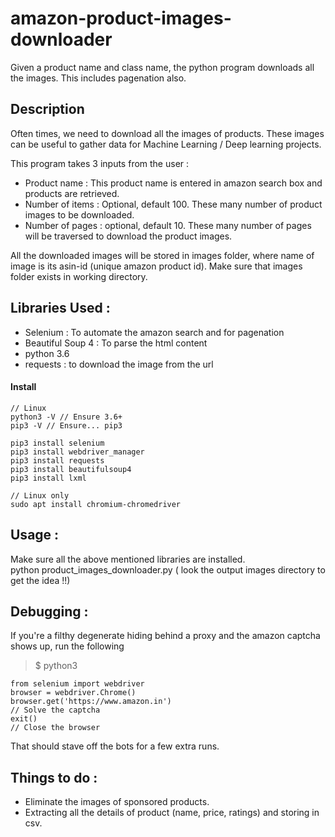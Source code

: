 # amazon-product-images-downloader
Given a product name and class name, the python program downloads all the images. This includes pagenation also.
## Description 

Often times, we need to download all the images of products. These images can be useful to gather data for 
Machine Learning / Deep learning projects. 

This program takes 3 inputs from the user :
- Product name : This product name is entered in amazon search box and products are retrieved.
- Number of items : Optional, default 100. These many number of product images to be downloaded.
- Number of pages : optional, default 10. These many number of pages will be traversed to download the product images.

All the downloaded images will be stored in images folder, where name of image is its asin-id (unique amazon product id).
Make sure that images folder exists in working directory.

## Libraries Used :
- Selenium : To automate the amazon search and for pagenation
- Beautiful Soup 4 : To parse the html content
- python 3.6
- requests : to download the image from the url

#### Install
```
// Linux
python3 -V // Ensure 3.6+
pip3 -V // Ensure... pip3

pip3 install selenium
pip3 install webdriver_manager
pip3 install requests
pip3 install beautifulsoup4
pip3 install lxml

// Linux only
sudo apt install chromium-chromedriver
```

## Usage : 
Make sure all the above mentioned libraries are installed. </br>
python product_images_downloader.py  ( look the output images directory to get the idea !!)

## Debugging :
If you're a filthy degenerate hiding behind a proxy and the amazon captcha shows up, run the following

> $ python3
```
from selenium import webdriver
browser = webdriver.Chrome()
browser.get('https://www.amazon.in')
// Solve the captcha
exit()
// Close the browser
```

That should stave off the bots for a few extra runs.
## Things to do :
- Eliminate the images of sponsored products.
- Extracting all the details of product (name, price, ratings) and storing in csv. 
